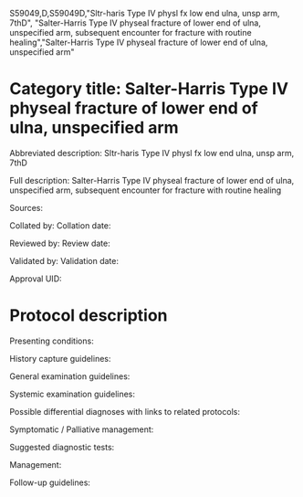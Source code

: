 S59049,D,S59049D,"Sltr-haris Type IV physl fx low end ulna, unsp arm, 7thD", "Salter-Harris Type IV physeal fracture of lower end of ulna, unspecified arm, subsequent encounter for fracture with routine healing","Salter-Harris Type IV physeal fracture of lower end of ulna, unspecified arm"
# Category title: Salter-Harris Type IV physeal fracture of lower end of ulna, unspecified arm

Abbreviated description: Sltr-haris Type IV physl fx low end ulna, unsp arm, 7thD

Full description: Salter-Harris Type IV physeal fracture of lower end of ulna, unspecified arm, subsequent encounter for fracture with routine healing

Sources:

Collated by:
Collation date:

Reviewed by:
Review date:

Validated by:
Validation date:

Approval UID:

# Protocol description

Presenting conditions:

History capture guidelines:

General examination guidelines:

Systemic examination guidelines:

Possible differential diagnoses with links to related protocols:

Symptomatic / Palliative management:

Suggested diagnostic tests:

Management:

Follow-up guidelines:
